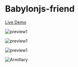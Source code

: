 # Babylonjs-friend

[Live Demo](https://doremi31618.github.io/Babylonjs-friend/)

![preview1](https://github.com/doremi31618/Babylonjs-friend/edit/master/preview/Untitled.png)

![preview1](https://github.com/doremi31618/Babylonjs-friend/edit/master/preview/Untitled%20(1).png)

![preview1](https://github.com/doremi31618/Babylonjs-friend/edit/master/preview/Untitled%20(2).png)

![Armillary](https://raw.githubusercontent.com/doremi31618/Assets/master/img/1676451807875.gif)
